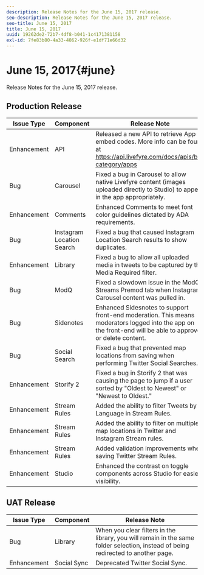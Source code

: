 ```yaml
---
description: Release Notes for the June 15, 2017 release.
seo-description: Release Notes for the June 15, 2017 release.
seo-title: June 15, 2017
title: June 15, 2017
uuid: 19262de2-72b7-4df8-b041-1c4171381158
exl-id: 7fe83b80-4a33-4862-926f-e1df71e66d32
---
```

# June 15, 2017{#june}

Release Notes for the June 15, 2017 release.

## Production Release

| **Issue Type** |**Component** |**Release Note** |
|---|---|---|
|  Enhancement | API | Released a new API to retrieve App embed codes. More info can be found at https://api.livefyre.com/docs/apis/by-category/apps |
|  Bug | Carousel | Fixed a bug in Carousel to allow native Livefyre content (images uploaded directly to Studio) to appear in the app appropriately.  |
|  Enhancement | Comments | Enhanced Comments to meet font color guidelines dictated by ADA requirements. |
|  Bug | Instagram Location Search | Fixed a bug that caused Instagram Location Search results to show duplicates. |
|  Enhancement | Library  | Fixed a bug to allow all uploaded media in tweets to be captured by the Media Required filter. |
|  Bug | ModQ | Fixed a slowdown issue in the ModQ Streams Premod tab when Instagram Carousel content was pulled in. |
|  Bug | Sidenotes | Enhanced Sidesnotes to support front-end moderation. This means moderators logged into the app on the front-end will be able to approve or delete content.  |
|  Bug | Social Search | Fixed a bug that prevented map locations from saving when performing Twitter Social Searches. |
|  Enhancement | Storify 2 | Fixed a bug in Storify 2 that was causing the page to jump if a user sorted by "Oldest to Newest" or "Newest to Oldest." |
|  Enhancement | Stream Rules | Added the ability to filter Tweets by Language in Stream Rules. |
|  Enhancement | Stream Rules | Added the ability to filter on multiple map locations in Twitter and Instagram Stream rules. |
|  Enhancement | Stream Rules | Added validation improvements when saving Twitter Stream Rules. |
|  Enhancement | Studio | Enhanced the contrast on toggle components across Studio for easier visibility. |

## UAT Release

| **Issue Type** |**Component** |**Release Note** |
|---|---|---|
|  Bug | Library | When you clear filters in the library, you will remain in the same folder selection, instead of being redirected to another page. |
|  Enhancement | Social Sync | Deprecated Twitter Social Sync.  |
